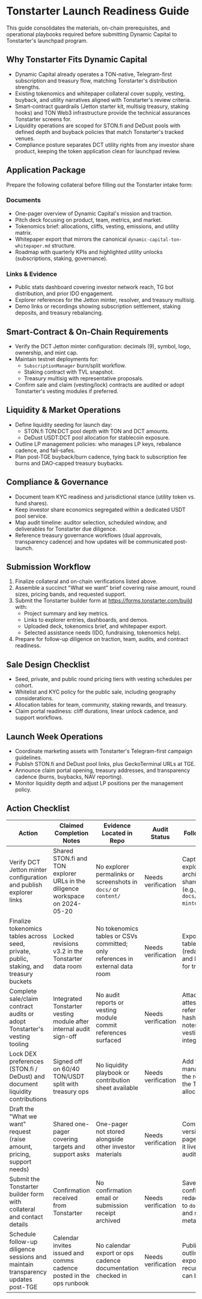 # Tonstarter Launch Readiness Guide

This guide consolidates the materials, on-chain prerequisites, and operational
playbooks required before submitting Dynamic Capital to Tonstarter's launchpad
program.

## Why Tonstarter Fits Dynamic Capital

- Dynamic Capital already operates a TON-native, Telegram-first subscription and
  treasury flow, matching Tonstarter's distribution strengths.
- Existing tokenomics and whitepaper collateral cover supply, vesting, buyback,
  and utility narratives aligned with Tonstarter's review criteria.
- Smart-contract guardrails (Jetton starter kit, multisig treasury, staking
  hooks) and TON Web3 infrastructure provide the technical assurances Tonstarter
  screens for.
- Liquidity operations are scoped for STON.fi and DeDust pools with defined
  depth and buyback policies that match Tonstarter's tracked venues.
- Compliance posture separates DCT utility rights from any investor share
  product, keeping the token application clean for launchpad review.

## Application Package

Prepare the following collateral before filling out the Tonstarter intake form:

### Documents

- One-pager overview of Dynamic Capital's mission and traction.
- Pitch deck focusing on product, team, metrics, and market.
- Tokenomics brief: allocations, cliffs, vesting, emissions, and utility matrix.
- Whitepaper export that mirrors the canonical
  `dynamic-capital-ton-whitepaper.md` structure.
- Roadmap with quarterly KPIs and highlighted utility unlocks (subscriptions,
  staking, governance).

### Links & Evidence

- Public stats dashboard covering investor network reach, TG bot distribution,
  and prior IDO engagement.
- Explorer references for the Jetton minter, resolver, and treasury multisig.
- Demo links or recordings showing subscription settlement, staking deposits,
  and treasury rebalancing.

## Smart-Contract & On-Chain Requirements

- Verify the DCT Jetton minter configuration: decimals (9), symbol, logo,
  ownership, and mint cap.
- Maintain testnet deployments for:
  - `SubscriptionManager` burn/split workflow.
  - Staking contract with TVL snapshot.
  - Treasury multisig with representative proposals.
- Confirm sale and claim (vesting/lock) contracts are audited or adopt
  Tonstarter's vesting modules if preferred.

## Liquidity & Market Operations

- Define liquidity seeding for launch day:
  - STON.fi TON:DCT pool depth with TON and DCT amounts.
  - DeDust USDT:DCT pool allocation for stablecoin exposure.
- Outline LP management policies: who manages LP keys, rebalance cadence, and
  fail-safes.
- Plan post-TGE buyback/burn cadence, tying back to subscription fee burns and
  DAO-capped treasury buybacks.

## Compliance & Governance

- Document team KYC readiness and jurisdictional stance (utility token vs. fund
  shares).
- Keep investor share economics segregated within a dedicated USDT pool service.
- Map audit timeline: auditor selection, scheduled window, and deliverables for
  Tonstarter due diligence.
- Reference treasury governance workflows (dual approvals, transparency cadence)
  and how updates will be communicated post-launch.

## Submission Workflow

1. Finalize collateral and on-chain verifications listed above.
2. Assemble a succinct "What we want" brief covering raise amount, round sizes,
   pricing bands, and requested support.
3. Submit the Tonstarter builder form at <https://forms.tonstarter.com/build>
   with:
   - Project summary and key metrics.
   - Links to explorer entries, dashboards, and demos.
   - Uploaded deck, tokenomics brief, and whitepaper export.
   - Selected assistance needs (IDO, fundraising, tokenomics help).
4. Prepare for follow-up diligence on traction, team, audits, and contract
   readiness.

## Sale Design Checklist

- Seed, private, and public round pricing tiers with vesting schedules per
  cohort.
- Whitelist and KYC policy for the public sale, including geography
  considerations.
- Allocation tables for team, community, staking rewards, and treasury.
- Claim portal readiness: cliff durations, linear unlock cadence, and support
  workflows.

## Launch Week Operations

- Coordinate marketing assets with Tonstarter's Telegram-first campaign
  guidelines.
- Publish STON.fi and DeDust pool links, plus GeckoTerminal URLs at TGE.
- Announce claim portal opening, treasury addresses, and transparency cadence
  (burns, buybacks, NAV reporting).
- Monitor liquidity depth and adjust LP positions per the management policy.

## Action Checklist

| Action                                                                                 | Claimed Completion Notes                                                      | Evidence Located in Repo                                                      | Audit Status       | Follow-up Required                                                                                                    |
| -------------------------------------------------------------------------------------- | ----------------------------------------------------------------------------- | ----------------------------------------------------------------------------- | ------------------ | --------------------------------------------------------------------------------------------------------------------- |
| Verify DCT Jetton minter configuration and publish explorer links                      | Shared STON.fi and TON explorer URLs in the diligence workspace on 2024-05-20 | No explorer permalinks or screenshots in `docs/` or `content/`                | Needs verification | Capture canonical explorer URLs and archive proofs in a shared repo location (e.g., `docs/onchain/jetton-minter.md`). |
| Finalize tokenomics tables across seed, private, public, staking, and treasury buckets | Locked revisions v3.2 in the Tonstarter data room                             | No tokenomics tables or CSVs committed; only references in external data room | Needs verification | Export the approved tables into the repo (redacted if required) and link them here for traceability.                  |
| Complete sale/claim contract audits or adopt Tonstarter's vesting tooling              | Integrated Tonstarter vesting module after internal audit sign-off            | No audit reports or vesting module commit references surfaced                 | Needs verification | Attach audit attestation or reference the commit hash / deployment notes demonstrating vesting module integration.    |
| Lock DEX preferences (STON.fi / DeDust) and document liquidity contributions           | Signed off on 60/40 TON/USDT split with treasury ops                          | No liquidity playbook or contribution sheet available                         | Needs verification | Add the liquidity management SOP to the repo and include the TON/USDT allocation math.                                |
| Draft the "What we want" request (raise amount, pricing, support needs)                | Shared one-pager covering targets and support asks                            | One-pager not stored alongside other investor materials                       | Needs verification | Commit a sanitized version of the one-pager or detail where it lives for future audits.                               |
| Submit the Tonstarter builder form with collateral and contact details                 | Confirmation received from Tonstarter                                         | No confirmation email or submission receipt archived                          | Needs verification | Save the confirmation (PDF or redacted screenshot) to `docs/tonstarter/` and note submission metadata.                |
| Schedule follow-up diligence sessions and maintain transparency updates post-TGE       | Calendar invites issued and comms cadence posted in the ops runbook           | No calendar export or ops cadence documentation checked in                    | Needs verification | Publish the cadence outline or calendar export to ensure recurring updates can be audited.                            |
